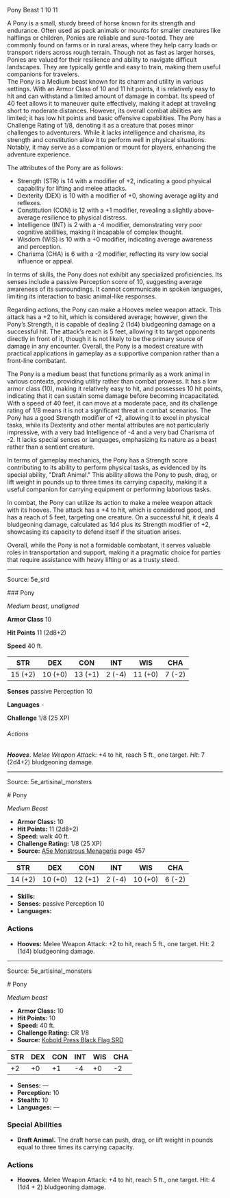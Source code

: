 <MonsterName/>Pony</MonsterName>
<CreatureType/>Beast</CreatureType>
<CR/>1</CR>
<AC/>10</AC>
<HP/>11</HP>
<summary>A Pony is a small, sturdy breed of horse known for its strength and endurance. Often used as pack animals or mounts for smaller creatures like halflings or children, Ponies are reliable and sure-footed. They are commonly found on farms or in rural areas, where they help carry loads or transport riders across rough terrain. Though not as fast as larger horses, Ponies are valued for their resilience and ability to navigate difficult landscapes. They are typically gentle and easy to train, making them useful companions for travelers.</summary>

<summary>The Pony is a Medium beast known for its charm and utility in various settings. With an Armor Class of 10 and 11 hit points, it is relatively easy to hit and can withstand a limited amount of damage in combat. Its speed of 40 feet allows it to maneuver quite effectively, making it adept at traveling short to moderate distances. However, its overall combat abilities are limited; it has low hit points and basic offensive capabilities. The Pony has a Challenge Rating of 1/8, denoting it as a creature that poses minor challenges to adventurers. While it lacks intelligence and charisma, its strength and constitution allow it to perform well in physical situations. Notably, it may serve as a companion or mount for players, enhancing the adventure experience.</summary>

<detail>

The attributes of the Pony are as follows: 

- Strength (STR) is 14 with a modifier of +2, indicating a good physical capability for lifting and melee attacks. 
- Dexterity (DEX) is 10 with a modifier of +0, showing average agility and reflexes. 
- Constitution (CON) is 12 with a +1 modifier, revealing a slightly above-average resilience to physical distress. 
- Intelligence (INT) is 2 with a -4 modifier, demonstrating very poor cognitive abilities, making it incapable of complex thought. 
- Wisdom (WIS) is 10 with a +0 modifier, indicating average awareness and perception. 
- Charisma (CHA) is 6 with a -2 modifier, reflecting its very low social influence or appeal.

In terms of skills, the Pony does not exhibit any specialized proficiencies. Its senses include a passive Perception score of 10, suggesting average awareness of its surroundings. It cannot communicate in spoken languages, limiting its interaction to basic animal-like responses.

Regarding actions, the Pony can make a Hooves melee weapon attack. This attack has a +2 to hit, which is considered average; however, given the Pony’s Strength, it is capable of dealing 2 (1d4) bludgeoning damage on a successful hit. The attack’s reach is 5 feet, allowing it to target opponents directly in front of it, though it is not likely to be the primary source of damage in any encounter. Overall, the Pony is a modest creature with practical applications in gameplay as a supportive companion rather than a front-line combatant.

The Pony is a medium beast that functions primarily as a work animal in various contexts, providing utility rather than combat prowess. It has a low armor class (10), making it relatively easy to hit, and possesses 10 hit points, indicating that it can sustain some damage before becoming incapacitated. With a speed of 40 feet, it can move at a moderate pace, and its challenge rating of 1/8 means it is not a significant threat in combat scenarios. The Pony has a good Strength modifier of +2, allowing it to excel in physical tasks, while its Dexterity and other mental attributes are not particularly impressive, with a very bad Intelligence of -4 and a very bad Charisma of -2. It lacks special senses or languages, emphasizing its nature as a beast rather than a sentient creature.

In terms of gameplay mechanics, the Pony has a Strength score contributing to its ability to perform physical tasks, as evidenced by its special ability, "Draft Animal." This ability allows the Pony to push, drag, or lift weight in pounds up to three times its carrying capacity, making it a useful companion for carrying equipment or performing laborious tasks.

In combat, the Pony can utilize its action to make a melee weapon attack with its hooves. The attack has a +4 to hit, which is considered good, and has a reach of 5 feet, targeting one creature. On a successful hit, it deals 4 bludgeoning damage, calculated as 1d4 plus its Strength modifier of +2, showcasing its capacity to defend itself if the situation arises.

Overall, while the Pony is not a formidable combatant, it serves valuable roles in transportation and support, making it a pragmatic choice for parties that require assistance with heavy lifting or as a trusty steed.</detail>



---

Source: 5e_srd

<statblock>
### Pony

*Medium beast, unaligned*

**Armor Class** 10

**Hit Points** 11 (2d8+2)

**Speed** 40 ft.

| STR     | DEX     | CON     | INT    | WIS     | CHA    |
|---------|---------|---------|--------|---------|--------|
| 15 (+2) | 10 (+0) | 13 (+1) | 2 (-4) | 11 (+0) | 7 (-2) |

**Senses** passive Perception 10

**Languages** -

**Challenge** 1/8 (25 XP)

###### Actions

***Hooves***. *Melee Weapon Attack:* +4 to hit, reach 5 ft., one target. *Hit:* 7 (2d4+2) bludgeoning damage.</statblock>




---

Source: 5e_artisinal_monsters

<statblock>
# Pony

*Medium* *Beast*

- **Armor Class:** 10
- **Hit Points:** 11 (2d8+2)
- **Speed:** walk 40 ft.
- **Challenge Rating:** 1/8 (25 XP)
- **Source:** [A5e Monstrous Menagerie](https://enpublishingrpg.com/products/level-up-monstrous-menagerie-a5e) page 457

| STR | DEX | CON | INT | WIS | CHA |
| --- | --- | --- | --- | --- | --- |
| 14 (+2) | 10 (+0) | 12 (+1) | 2 (-4) | 10 (+0) | 6 (-2) |

- **Skills:** 
- **Senses:** passive Perception 10
- **Languages:** 

### Actions

- **Hooves:** Melee Weapon Attack: +2 to hit, reach 5 ft., one target. Hit: 2 (1d4) bludgeoning damage.


</statblock>




---

Source: 5e_artisinal_monsters

<statblock>
# Pony

*Medium beast*

- **Armor Class:** 10
- **Hit Points:** 10
- **Speed:** 40 ft.
- **Challenge Rating:** CR 1/8
- **Source:** [Kobold Press Black Flag SRD](https://koboldpress.com/black-flag-roleplaying/)

| STR | DEX | CON | INT | WIS | CHA |
| --- | --- | --- | --- | --- | --- |
| +2 | +0 | +1 | -4 | +0 | -2 |

- **Senses:** —
- **Perception:** 10
- **Stealth:** 10
- **Languages:** —

### Special Abilities

- **Draft Animal.** The draft horse can push, drag, or lift weight in pounds equal to three times its carrying capacity.

### Actions

- **Hooves.** Melee Weapon Attack: +4 to hit, reach 5 ft., one target. Hit: 4 (1d4 + 2) bludgeoning damage.

</statblock>


